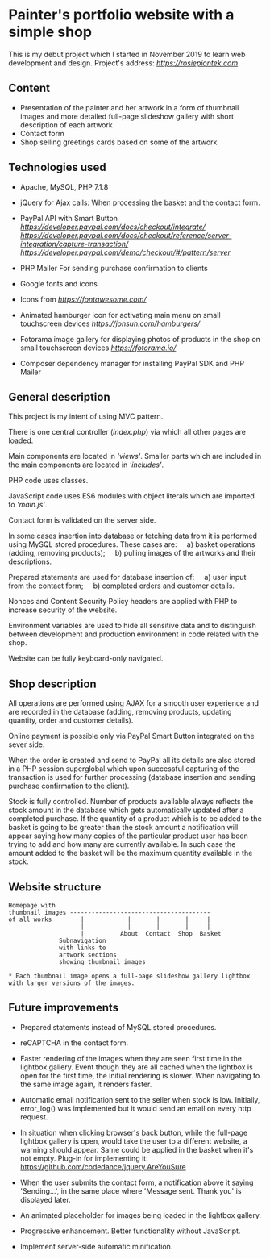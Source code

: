 # Painter's portfolio website with a simple shop 

This is my debut project which I started in November 2019 to learn web development and design. 
Project's address:  *https://rosiepiontek.com*

## Content

* Presentation of the painter and her artwork in a form of thumbnail images and more detailed full-page slideshow gallery with short description of each artwork
* Contact form 
* Shop selling greetings cards based on some of the artwork

## Technologies used

* Apache, MySQL, PHP 7.1.8

* jQuery  for Ajax calls: 
   When processing the basket and the contact form.
   
* PayPal API with Smart Button *https://developer.paypal.com/docs/checkout/integrate/*   *https://developer.paypal.com/docs/checkout/reference/server-integration/capture-transaction/* 
*https://developer.paypal.com/demo/checkout/#/pattern/server*

* PHP Mailer
For sending purchase confirmation to clients

* Google fonts and icons

* Icons from *https://fontawesome.com/*

* Animated hamburger icon for activating main menu on small touchscreen devices
*https://jonsuh.com/hamburgers/*

* Fotorama image gallery for displaying photos of products in the shop on small touchscreen devices
*https://fotorama.io/*

* Composer dependency manager for installing PayPal SDK and PHP Mailer

## General description

This project is my intent of using MVC pattern.

There is one central controller (*index.php*) via which all other pages are loaded.

Main components are located in *'views'*.  Smaller parts which are included in the main components are located in *'includes'*.

PHP code uses classes.

JavaScript code uses ES6 modules with object literals which are imported to *'main.js'*.

Contact form is validated on the server side.

In some cases insertion into database or fetching data from it is performed using MySQL stored procedures. These cases are:
&nbsp;&nbsp;&nbsp;&nbsp;a) basket operations (adding, removing products);
&nbsp;&nbsp;&nbsp;&nbsp;b) pulling images of the artworks and their descriptions.

Prepared statements are used for database insertion of:
&nbsp;&nbsp;&nbsp;&nbsp;a) user input from the contact form;
&nbsp;&nbsp;&nbsp;&nbsp;b) completed orders and customer details.
  
Nonces and Content Security Policy headers are applied with PHP to increase security of the website.

Environment variables are used to hide all sensitive data and to distinguish between development and production environment in code related with the shop.

Website can be fully keyboard-only navigated.

## Shop description

All operations are performed using AJAX for a smooth user experience and are recorded in the database (adding, removing products, updating quantity, order and customer details).

Online payment is possible only via PayPal Smart Button integrated on the sever side.

When the order is created and send to PayPal all its details are also stored in a PHP session superglobal which upon successful capturing of the transaction is used for further processing (database insertion and sending purchase confirmation to the client).

Stock is fully controlled.
Number of products available always reflects the stock amount in the database which gets automatically updated after a completed purchase.
If the quantity of a product which is to be added to the basket is going to be greater than the stock amount a notification will appear saying how many copies of the particular product user has been trying to add and how many are currently available. In such case the amount added to the basket will be the maximum quantity available in the stock.

## Website structure

```
Homepage with
thumbnail images ---------------------------------------
of all works        |            |       |       |     |
                    |            |       |       |     |
                    |          About  Contact  Shop  Basket
              Subnavigation
              with links to 
              artwork sections
              showing thumbnail images

* Each thumbnail image opens a full-page slideshow gallery lightbox with larger versions of the images.
``` 


## Future improvements

* Prepared statements instead of MySQL stored procedures.

* reCAPTCHA in the contact form.

* Faster rendering of the images when they are seen first time in the lightbox gallery. Event though they are all cached when the lightbox is open for the first time, the initial rendering is slower. When navigating to the same image again, it renders faster. 

* Automatic email notification sent to the seller when stock is low. Initially, error_log() was implemented but it would send an email on every http request.

* In situation when clicking browser's back button, while the full-page lightbox gallery is open, would take the user to a different website, a warning should appear. Same could be applied in the basket when it's not empty. Plug-in for implementing it: https://github.com/codedance/jquery.AreYouSure .

* When the user submits the contact form, a notification above it saying 'Sending...', in the same place where 'Message sent. Thank you' is displayed later.

* An animated placeholder for images being loaded in the lightbox gallery.

* Progressive enhancement. Better functionality without JavaScript.

* Implement server-side automatic minification.
